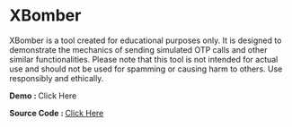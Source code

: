 # XBomber
XBomber is a tool created for educational purposes only. It is designed to demonstrate the mechanics of sending simulated OTP calls and other similar functionalities. Please note that this tool is not intended for actual use and should not be used for spamming or causing harm to others. Use responsibly and ethically.

<p><b>Demo : </b><a href="https://lxance-hacker.rf.gd/oo0oo" style="text-decoration: none;">Click Here</a></p>
<p><b>Source Code : </b><a href="https://t.me/LxaNce_Hacker">Click Here</a></p>
